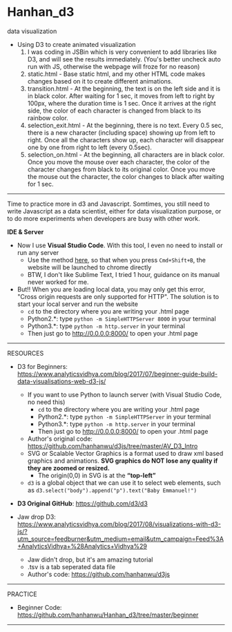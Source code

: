 # Hanhan_d3
data visualization

* Using D3 to create animated visualization
  1. I was coding in JSBin which is very convenient to add libraries like D3, and will see the results immediately. (You's better uncheck auto run with JS, otherwise the webpage will froze for no reason)
  2. static.html - Base static html, and my other HTML code makes changes based on it to create different animations.
  3. transition.html - At the beginning, the text is on the left side and it is in black color. After waiting for 1 sec, it moves from left to right by 100px, where the duration time is 1 sec. Once it arrives at the right side, the color of each character is changed from black to its rainbow color.
  4. selection_exit.html - At the beginning, there is no text. Every 0.5 sec, there is a new character (including space) showing up from left to right. Once all the characters show up, each character will disappear one by one from right to left (every 0.5sec).
  5. selection_on.html - At the beginning, all characters are in black color. Once you move the mouse over each character, the color of the character changes from black to its original color. Once you move the mouse out the character, the color changes to black after waiting for 1 sec.

*************************************************************************************************

Time to practice more in d3 and Javascript. Somtimes, you still need to write Javascript as a data scientist, either for data visualization purpose, or to do more experiments when developers are busy with other work.

<b>IDE & Server</b>
* Now I use <b>Visual Studio Code</b>. With this tool, I even no need to install or run any server
  * Use the method [here][1], so that when you press `Cmd+Shift+B`, the website will be launched to chrome directly
  * BTW, I don't like Sublime Text, I tried 1 hour, guidance on its manual never worked for me.
* But!! When you are loading local data, you may only get this error, "Cross origin requests are only supported for HTTP". The solution is to start your local server and run the website
  * `cd` to the directory where you are writing your .html page
  * Python2.*: type `python -m SimpleHTTPServer 8000` in your terminal
  * Python3.*: type `python -m http.server` in your terminal
  * Then just go to http://0.0.0.0:8000/ to open your .html page


*************************************************************************************************

RESOURCES

* D3 for Beginners: https://www.analyticsvidhya.com/blog/2017/07/beginner-guide-build-data-visualisations-web-d3-js/
  * If you want to use Python to launch server (with Visual Studio Code, no need this)
    * `cd` to the directory where you are writing your .html page
    * Python2.*: type `python -m SimpleHTTPServer` in your terminal
    * Python3.*: type `python -m http.server` in your terminal
    * Then just go to http://0.0.0.0:8000/ to open your .html page
  * Author's original code: https://github.com/hanhanwu/d3js/tree/master/AV_D3_Intro
  * SVG or Scalable Vector Graphics is a format used to draw xml based graphics and animations. <b>SVG graphics do NOT lose any quality if they are zoomed or resized.</b>
    * The origin(0,0) in SVG is at the <b>“top-left”</b>
  * `d3` is a global object that we can use it to select web elements, such as `d3.select("body").append("p").text("Baby Emmanuel!")`
    
* <b>D3 Original GitHub</b>: https://github.com/d3/d3
  
  
* Jaw drop D3: https://www.analyticsvidhya.com/blog/2017/08/visualizations-with-d3-js/?utm_source=feedburner&utm_medium=email&utm_campaign=Feed%3A+AnalyticsVidhya+%28Analytics+Vidhya%29
  * Jaw didn't drop, but it's am amazing tutorial
  * .tsv is a tab seperated data file
  * Author's code: https://github.com/hanhanwu/d3js


*************************************************************************************************

PRACTICE

* Beginner Code: https://github.com/hanhanwu/Hanhan_d3/tree/master/beginner


*************************************************************************************************
  
  
[1]:https://www.webucator.com/blog/2016/06/launch-files-browser-visual-studio-code/
